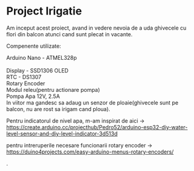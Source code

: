 # Project Irigatie

  Am inceput acest proiect, avand in vedere nevoia de a uda ghivecele cu flori din balcon atunci cand sunt plecat in vacante.
  
  
  Compenente utilizate:
  
  Arduino Nano - ATMEL328p <br />  
  Display - SSD1306 OLED <br />
  RTC - DS1307 <br />
  Rotary Encoder <br />
  Modul releu(pentru actionare pompa) <br />
  Pompa Apa 12V, 2.5A <br />
  In viitor ma gandesc sa adaug un senzor de ploaie(ghivecele sunt pe balcon, nu are rost sa irigam cand ploua). <br />
  
  Pentru indicatorul de nivel apa, m-am inspirat de aici ->
  https://create.arduino.cc/projecthub/Pedro52/arduino-esp32-diy-water-level-sensor-and-diy-level-indicator-3d513d
  
  pentru intreruperile necesare funcionarii rotary encoder ->
  https://duino4projects.com/easy-arduino-menus-rotary-encoders/  
  
  
  
  .
